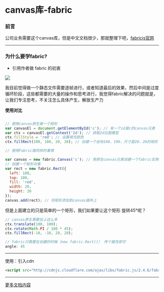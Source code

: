 # canvas库-fabric

### 前言

公司业务需要这个canvas库，但是中文文档很少，那就整理下吧，[fabricjs官网](http://fabricjs.com/)

---

### 为什么要学fabric?

- 引用作者做 fabric 的初衷

<img src="https://itzkp-1253302184.cos.ap-beijing.myqcloud.com/github%E5%9B%BE%E7%89%87/notes/29.png" />

我目前觉得做一个静态文件需要逐帧进行，或者知道最后的效果，然后中间是过度循环阶段，这些都需要的大量的操作和思考进行，我觉得fabric解决的问题就是，让我们专注思考，不关注怎么具体产生，解放生产力


**使用对比**

```js

// 使用canvas原生做一个矩形
var canvasEl = document.getElementById('c'); // 有一个id是c的canvas元素
var ctx = canvasEl.getContext('2d'); // 获取2d位图模型
ctx.fillStyle = 'red'; // 设置填充颜色
ctx.fillRect(100, 100, 20, 20); // 创建一个坐标100，190，尺寸是20，20的矩形

// 使用Fabric做同样的事情

var canvas = new fabric.Canvas('c'); // 用原生canvas元素创建一个fabric实例
// 创建一个矩形对象
var rect = new fabric.Rect({
  left: 100,
  top: 100,
  fill: 'red',
  width: 20,
  height: 20
});
canvas.add(rect); // 将矩形添加到canvas画布上

```

但是上面建立的只是简单的一个矩形，我们如果要让这个矩形 旋转45°呢？

```js
// canvas原生需要加上这么多
ctx.translate(100, 100);
ctx.rotate(Math.PI / 180 * 45);
ctx.fillRect(-10, -10, 20, 20);

// fabric只需要在创建的时候（new fabric.Rect()） 传个属性即可
angle: 45
```

---

使用：引入cdn

```html
<script src="http://cdnjs.cloudflare.com/ajax/libs/fabric.js/2.4.6/fabric.min.js"></script>
```

---

[更多文档内容](https://github.com/Rookie-Birds/Fabric-Tutorial_zh-CN)

